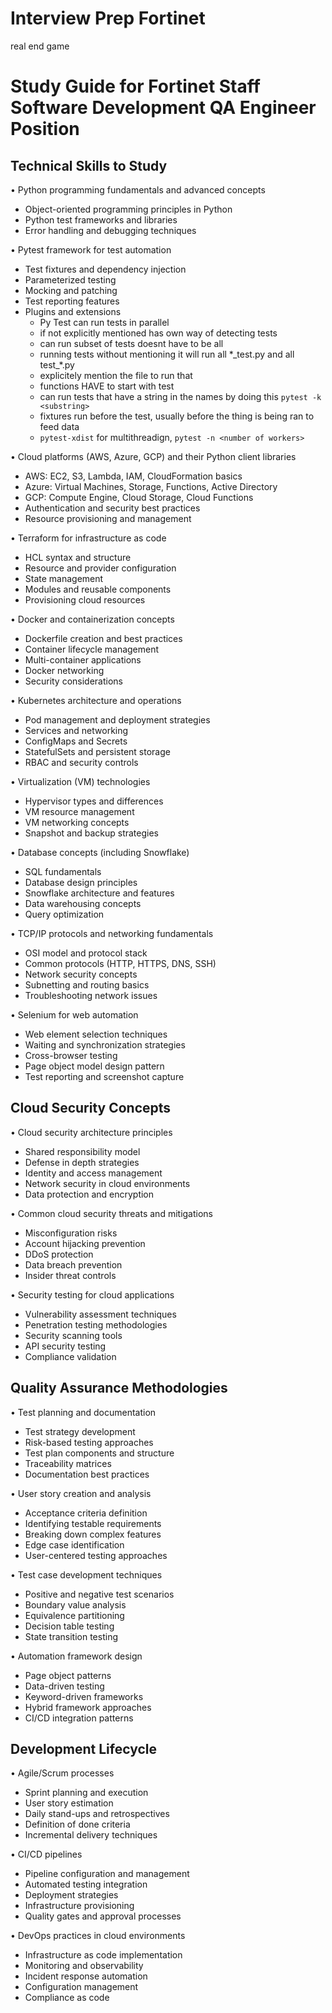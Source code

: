 # Interview Prep Fortinet 

real end game

# Study Guide for Fortinet Staff Software Development QA Engineer Position

## Technical Skills to Study

• Python programming fundamentals and advanced concepts
  - Object-oriented programming principles in Python
  - Python test frameworks and libraries
  - Error handling and debugging techniques

• Pytest framework for test automation
  - Test fixtures and dependency injection
  - Parameterized testing
  - Mocking and patching
  - Test reporting features
  - Plugins and extensions
    - Py Test can run tests in parallel
    - if not explicitly mentioned has own way of detecting tests
    - can run subset of tests doesnt have to be all 
    - running tests without mentioning it will run all \*\_test.py and all test_\*\.py 
    - explicitely mention the file to run that 
    - functions HAVE to start with test
    - can run tests that have a string in the names by doing this `pytest -k <substring>`
    - fixtures run before the test, usually before the thing is being ran to feed data
    - `pytest-xdist` for multithreadign, `pytest -n <number of workers>`

• Cloud platforms (AWS, Azure, GCP) and their Python client libraries
  - AWS: EC2, S3, Lambda, IAM, CloudFormation basics
  - Azure: Virtual Machines, Storage, Functions, Active Directory
  - GCP: Compute Engine, Cloud Storage, Cloud Functions
  - Authentication and security best practices
  - Resource provisioning and management

• Terraform for infrastructure as code
  - HCL syntax and structure
  - Resource and provider configuration
  - State management
  - Modules and reusable components
  - Provisioning cloud resources

• Docker and containerization concepts
  - Dockerfile creation and best practices
  - Container lifecycle management
  - Multi-container applications
  - Docker networking
  - Security considerations

• Kubernetes architecture and operations
  - Pod management and deployment strategies
  - Services and networking
  - ConfigMaps and Secrets
  - StatefulSets and persistent storage
  - RBAC and security controls

• Virtualization (VM) technologies
  - Hypervisor types and differences
  - VM resource management
  - VM networking concepts
  - Snapshot and backup strategies

• Database concepts (including Snowflake)
  - SQL fundamentals
  - Database design principles
  - Snowflake architecture and features
  - Data warehousing concepts
  - Query optimization

• TCP/IP protocols and networking fundamentals
  - OSI model and protocol stack
  - Common protocols (HTTP, HTTPS, DNS, SSH)
  - Network security concepts
  - Subnetting and routing basics
  - Troubleshooting network issues

• Selenium for web automation
  - Web element selection techniques
  - Waiting and synchronization strategies
  - Cross-browser testing
  - Page object model design pattern
  - Test reporting and screenshot capture

## Cloud Security Concepts

• Cloud security architecture principles
  - Shared responsibility model
  - Defense in depth strategies
  - Identity and access management
  - Network security in cloud environments
  - Data protection and encryption

• Common cloud security threats and mitigations
  - Misconfiguration risks
  - Account hijacking prevention
  - DDoS protection
  - Data breach prevention
  - Insider threat controls

• Security testing for cloud applications
  - Vulnerability assessment techniques
  - Penetration testing methodologies
  - Security scanning tools
  - API security testing
  - Compliance validation

## Quality Assurance Methodologies

• Test planning and documentation
  - Test strategy development
  - Risk-based testing approaches
  - Test plan components and structure
  - Traceability matrices
  - Documentation best practices

• User story creation and analysis
  - Acceptance criteria definition
  - Identifying testable requirements
  - Breaking down complex features
  - Edge case identification
  - User-centered testing approaches

• Test case development techniques
  - Positive and negative test scenarios
  - Boundary value analysis
  - Equivalence partitioning
  - Decision table testing
  - State transition testing

• Automation framework design
  - Page object patterns
  - Data-driven testing
  - Keyword-driven frameworks
  - Hybrid framework approaches
  - CI/CD integration patterns

## Development Lifecycle

• Agile/Scrum processes
  - Sprint planning and execution
  - User story estimation
  - Daily stand-ups and retrospectives
  - Definition of done criteria
  - Incremental delivery techniques

• CI/CD pipelines
  - Pipeline configuration and management
  - Automated testing integration
  - Deployment strategies
  - Infrastructure provisioning
  - Quality gates and approval processes

• DevOps practices in cloud environments
  - Infrastructure as code implementation
  - Monitoring and observability
  - Incident response automation
  - Configuration management
  - Compliance as code